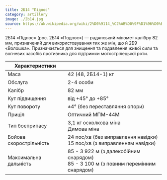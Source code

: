 ```yaml
---
title: 2Б14 "Піднос"
category: artillery
image: ./2b14.jpg
source: https://uk.wikipedia.org/wiki/2%D0%9114_%C2%AB%D0%9F%D1%96%D0%B4%D0%BD%D0%BE%D1%81%C2%BB
---
```


2Б14 «Піднос» (рос. 2Б14 «Поднос») — радянський міномет калібру 82 мм, призначений для використовування тих же мін, що й 2Б9 «Волошка». Призначається для знищення та подавлення живої сили та вогневих засобів противника для підтримки мотострілецької роти.

| Характеристики          |                                                                                         |
| ----------------------- | --------------------------------------------------------------------------------------- |
| Маса                    | 42 (48, 2Б14-1) кг                                                                      |
| Обслуга                 | 2-4 особи                                                                               |
| Калібр                  | 82 мм                                                                                   |
| Кут підвищення          | від +45° до +85°                                                                        |
| Кут повороту            | ±4° (без переставляння опори)                                                           |
| Приціл                  | Оптичний МПМ-44М                                                                        |
| Тип боєприпасу          | 3,1 кг осколкова міна<br/> Димова міна                                                  |
| Бойова скорострільність | 24 пос/хв (без виправлення навідки)<br/> 15 пос/хв (з виправленням навідки)             |
| Максимальна дальність   | 85 - 3 922 м (з далекобійним снарядом)<br/> 85 - 3 100 м (з повним перемінним снарядом) |

##
